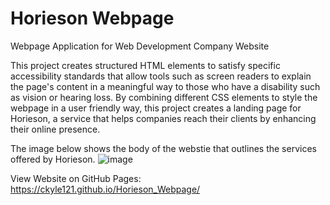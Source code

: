 # Horieson Webpage
Webpage Application for Web Development Company Website 

This project creates structured HTML elements to satisfy specific accessibility standards that allow tools such as screen readers to explain the page's content in a meaningful way to those who have a disability such as vision or hearing loss. By combining different CSS elements to style the webpage in a user friendly way, this project creates a landing page for Horieson, a service that helps companies reach their clients by enhancing their online presence.

The image below shows the body of the webstie that outlines the services offered by Horieson. 
![image](https://user-images.githubusercontent.com/75647359/145601992-4485c1d0-2041-4955-b032-44d82484761a.png)

View Website on GitHub Pages: https://ckyle121.github.io/Horieson_Webpage/
